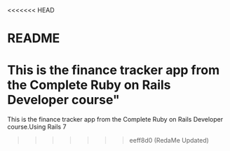 <<<<<<< HEAD
# README
This is the finance tracker app from the Complete Ruby on Rails Developer course"
=======
This is the finance tracker app from the Complete Ruby on Rails Developer course.Using Rails 7
>>>>>>> eeff8d0 (RedaMe Updated)
